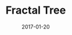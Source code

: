 ---
date: '2017-01-20'
title: 'Fractal Tree'
external: 'https://openprocessing.org/sketch/396874'
tech:
  - Processing
company: 'OpenProcessing'
showInProjects: false
---